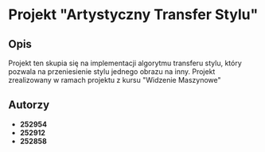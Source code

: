 # Projekt "Artystyczny Transfer Stylu"

## Opis
Projekt ten skupia się na implementacji algorytmu transferu stylu, który pozwala na przeniesienie stylu jednego obrazu na inny. Projekt zrealizowany w ramach projektu z kursu "Widzenie Maszynowe"

## Autorzy
- **252954**
- **252912** 
- **252858** 
